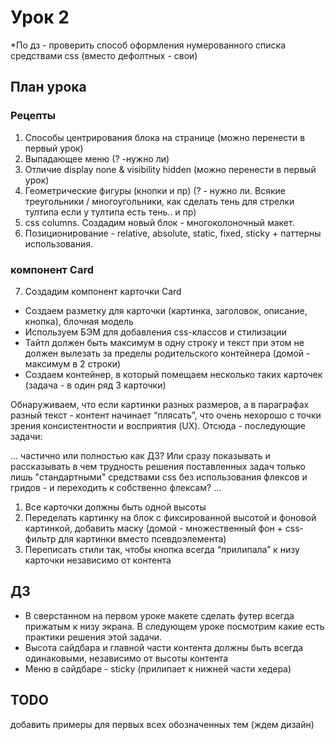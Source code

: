 # Урок 2

\*По дз - проверить способ оформления нумерованного списка средствами css (вместо дефолтных - свои)

## План урока

### Рецепты

1. Способы центрирования блока на странице (можно перенести в первый урок)
2. Выпадающее меню (? -нужно ли)
3. Отличие display none & visibility hidden (можно перенести в первый урок)
4. Геометрические фигуры (кнопки и пр) (? - нужно ли. Всякие треугольники / многоугольники, как сделать тень для стрелки тултипа если у тултипа есть тень.. и пр)
5. css columns. Создадим новый блок - многоколоночный макет.
6. Позиционирование - relative, absolute, static, fixed, sticky + паттерны использования.

### компонент Card

7. Создадим компонент карточки Card

- Создаем разметку для карточки (картинка, заголовок, описание, кнопка), блочная модель
- Используем БЭМ для добавления css-классов и стилизации
- Тайтл должен быть максимум в одну строку и текст при этом не должен вылезать за пределы родительского контейнера (домой - максимум в 2 строки)
- Создаем контейнер, в который помещаем несколько таких карточек (задача - в один ряд 3 карточки)

Обнаруживаем, что если картинки разных размеров, а в параграфах разный текст - контент начинает “плясать”, что очень нехорошо с точки зрения консистентности и восприятия (UX). Отсюда - последующие задачи:

... частично или полностью как ДЗ? Или сразу показывать и рассказывать в чем трудность решения поставленных задач только лишь "стандартными" средствами css без использования флексов и гридов - и переходить к собственно флексам? ...

1. Все карточки должны быть одной высоты
2. Переделать картинку на блок с фиксированной высотой и фоновой картинкой, добавить маску (домой - множественный фон + css-фильтр для картинки вместо псевдоэлемента)
3. Переписать стили так, чтобы кнопка всегда “прилипала” к низу карточки независимо от контента

## ДЗ

- В сверстанном на первом уроке макете сделать футер всегда прижатым к низу экрана. В следующем уроке посмотрим какие есть практики решения этой задачи.
- Высота сайдбара и главной части контента должны быть всегда одинаковыми, независимо от высоты контента
- Меню в сайдбаре - sticky (прилипает к нижней части хедера)

## TODO

добавить примеры для первых всех обозначенных тем (ждем дизайн)
